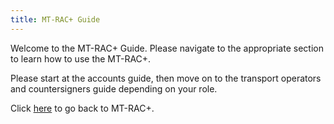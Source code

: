 ```yaml
---
title: MT-RAC+ Guide
---
```


Welcome to the MT-RAC+ Guide. Please navigate to the appropriate section to learn how to use the MT-RAC+.

Please start at the accounts guide, then move on to the transport operators and countersigners guide depending on your role.

Click [here](https://go.gov.sg/mt-rac/) to go back to MT-RAC+.